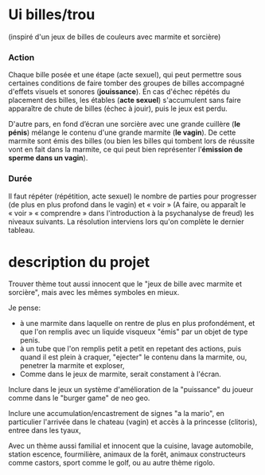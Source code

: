Ui billes/trou
==============

(inspiré d'un jeux de billes de couleurs avec marmite et sorcière)

### Action

Chaque bille posée et une étape (acte sexuel), qui peut permettre sous
certaines conditions de faire tomber des groupes de billes accompagné
d'effets visuels et sonores (**jouissance**). En cas d'échec répétés du
placement des billes, les étables (**acte sexuel**) s'accumulent sans
faire apparaître de chute de billes (échec à jouir), puis le jeux est
perdu.

D'autre pars, en fond d’écran une sorcière avec une grande cuillère
(**le pénis**) mélange le contenu d'une grande marmite (**le vagin**).
De cette marmite sont émis des billes (ou bien les billes qui tombent
lors de réussite vont en fait dans la marmite, ce qui peut bien
représenter l’**émission de sperme dans un vagin**).

### Durée

Il faut répéter (répétition, acte sexuel) le nombre de parties pour
progresser (de plus en plus profond dans le vagin) et « voir » (A faire,
ou apparaît le « voir » « comprendre » dans l'introduction à la
psychanalyse de freud) les niveaux suivants. La résolution interviens
lors qu'on complète le dernier tableau.

description du projet
=====================

Trouver thème tout aussi innocent que le "jeux de bille avec marmite et
sorcière", mais avec les mêmes symboles en mieux.

Je pense:
- à une marmite dans laquelle on rentre de plus en plus
profondément, et que l'on remplis avec un liquide visqueux "émis" par
un objet de type penis.
- à un tube que l'on remplis petit a petit en repetant des actions, puis
quand il est plein à craquer, "ejecter" le contenu dans la marmite, ou,
penetrer la marmite et exploser,
- Comme dans le jeux de marmite, serait constament à l'écran.

Inclure dans le jeux un système d'amélioration de la "puissance" du joueur
comme dans le "burger game" de neo geo.

Inclure une accumulation/encastrement de signes "a la mario", en particulier
l'arrivée dans le chateau (vagin) et accès à la princesse (clitoris), entree
dans les tyaux,

Avec un thème aussi familial et innocent que la cuisine, lavage automobile,
station escence, fourmilière, animaux de la forêt, animaux constructeurs
comme castors, sport comme le golf, ou au autre thème rigolo.


